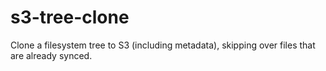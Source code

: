 # s3-tree-clone
Clone a filesystem tree to S3 (including metadata), skipping over files that are already synced.
